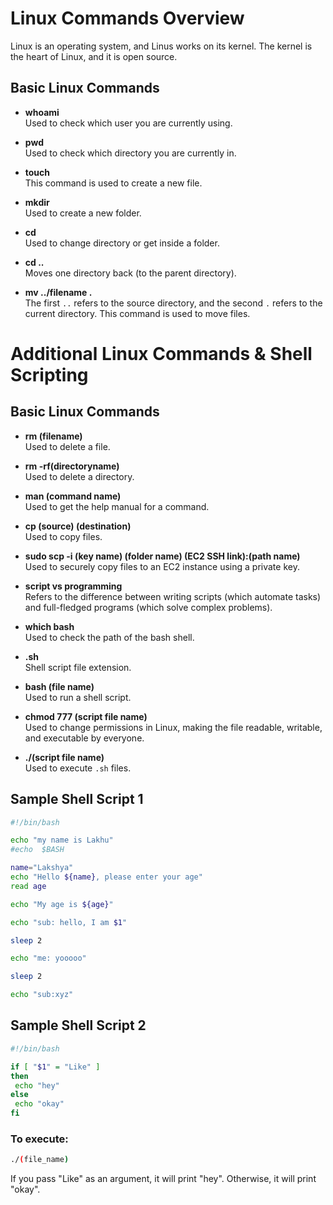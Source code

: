 
# Linux Commands Overview

Linux is an operating system, and Linus works on its kernel. The kernel is the heart of Linux, and it is open source.

## Basic Linux Commands

- **whoami**  
  Used to check which user you are currently using.

- **pwd**  
  Used to check which directory you are currently in.

- **touch**  
  This command is used to create a new file.

- **mkdir**  
  Used to create a new folder.

- **cd**  
  Used to change directory or get inside a folder.

- **cd ..**  
  Moves one directory back (to the parent directory).

- **mv ../filename .**  
  The first `..` refers to the source directory, and the second `.` refers to the current directory. This command is used to move files.


# Additional Linux Commands & Shell Scripting

## Basic Linux Commands

- **rm (filename)**  
  Used to delete a file.

- **rm -rf(directoryname)**  
  Used to delete a directory.

- **man (command name)**  
  Used to get the help manual for a command.

- **cp (source) (destination)**  
  Used to copy files.

- **sudo scp -i (key name) (folder name) (EC2 SSH link):(path name)**  
  Used to securely copy files to an EC2 instance using a private key.

- **script vs programming**  
  Refers to the difference between writing scripts (which automate tasks) and full-fledged programs (which solve complex problems).

- **which bash**  
  Used to check the path of the bash shell.

- **.sh**  
  Shell script file extension.

- **bash (file name)**  
  Used to run a shell script.

- **chmod 777 (script file name)**  
  Used to change permissions in Linux, making the file readable, writable, and executable by everyone.

- **./(script file name)**  
  Used to execute `.sh` files.

## Sample Shell Script 1

```bash
#!/bin/bash

echo "my name is Lakhu"
#echo  $BASH

name="Lakshya"
echo "Hello ${name}, please enter your age"
read age

echo "My age is ${age}"

echo "sub: hello, I am $1"

sleep 2

echo "me: yooooo"

sleep 2

echo "sub:xyz"
```

## Sample Shell Script 2

```bash
#!/bin/bash

if [ "$1" = "Like" ]
then
 echo "hey"
else
 echo "okay"
fi
```

### To execute:
```bash
./(file_name)
```
If you pass "Like" as an argument, it will print "hey". Otherwise, it will print "okay".
